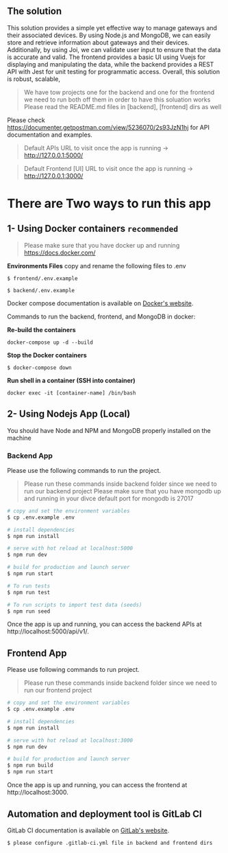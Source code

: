 ## The solution 
This solution provides a simple yet effective way to manage gateways and their associated devices. By using Node.js and MongoDB, we can easily store and retrieve information about gateways and their devices. Additionally, by using Joi, we can validate user input to ensure that the data is accurate and valid. The frontend provides a basic UI using Vuejs for displaying and manipulating the data, while the backend provides a REST API with Jest for unit testing for programmatic access. Overall, this solution is robust, scalable,

> We have tow projects one for the backend and one for the frontend we need to run both off them in order to have this soluation works
> Please read the README.md files in [backend], [frontend] dirs as well

Please check https://documenter.getpostman.com/view/5236070/2s93JzN1hj for API documentation and examples.


> Default APIs URL to visit once the app is running → http://127.0.0.1:5000/

> Default Frontend [UI] URL to visit once the app is running → http://127.0.0.1:3000/


# There are Two ways to run this app 


## 1- Using Docker containers ```recommended```
> Please make sure that you have docker up and running 
https://docs.docker.com/


**Environments Files**
copy and rename the following files to .env

```$ frontend/.env.example```

```$ backend/.env.example```

Docker compose documentation is available on [Docker's website](https://docs.docker.com/compose/).


Commands to run the backend, frontend, and MongoDB in docker:

**Re-build the containers**

```docker-compose up -d --build```


**Stop the Docker containers**

```$ docker-compose down```


**Run shell in a container (SSH into container)**

```docker exec -it [container-name] /bin/bash```




## 2- Using Nodejs App (Local)

You should have Node and NPM and MongoDB properly installed on the machine
### Backend App

Please use the following commands to run the project.

> Please run these commands inside backend folder since we need to run our backend project
> Please make sure that you have mongodb up and running in your divce
> default port for mongodb is 27017

```bash
# copy and set the environment variables
$ cp .env.example .env

# install dependencies
$ npm run install

# serve with hot reload at localhost:5000
$ npm run dev

# build for production and launch server
$ npm run start

# To run tests
$ npm run test

# To run scripts to import test data (seeds)
$ npm run seed

```

Once the app is up and running, you can access the backend APIs at http://localhost:5000/api/v1/.



## Frontend App

Please use following commands to run project.

> Please run these commands inside backend folder since we need to run our frontend project

```bash
# copy and set the environment variables
$ cp .env.example .env

# install dependencies
$ npm run install

# serve with hot reload at localhost:3000
$ npm run dev

# build for production and launch server
$ npm run build
$ npm run start

```

Once the app is up and running, you can access the frontend at http://localhost:3000.



## Automation and deployment tool is GitLab CI
GitLab CI documentation is available on [GitLab's website](https://docs.gitlab.com/ee/ci/index.html).

```$ please configure .gitlab-ci.yml file in backend and frontend dirs```
